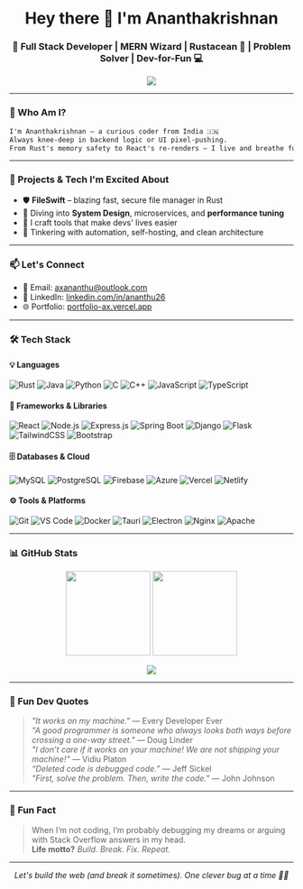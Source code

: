 <!-- README.md -->

<h1 align="center">Hey there 👋 I'm Ananthakrishnan</h1>
<h3 align="center">🚀 Full Stack Developer | MERN Wizard | Rustacean 🦀 | Problem Solver | Dev-for-Fun 💻</h3>

<p align="center">
  <img src="https://readme-typing-svg.herokuapp.com?font=Fira+Code&weight=500&size=22&pause=1000&center=true&vCenter=true&color=38B2AC&width=435&lines=I+write+code+that+writes+itself.;Passionate+about+clean%2C+efficient+systems.;Debugging+is+my+superpower.;Always+learning.+Always+building."/>
</p>

---

### 🌟 Who Am I?

```txt
I'm Ananthakrishnan — a curious coder from India 🇮🇳
Always knee-deep in backend logic or UI pixel-pushing.
From Rust's memory safety to React's re-renders — I live and breathe full stack dev.
```

---

### 🚀 Projects & Tech I'm Excited About
- 🛡️ **FileSwift** – blazing fast, secure file manager in Rust
- 🧠 Diving into **System Design**, microservices, and **performance tuning**
- 🧰 I craft tools that make devs' lives easier
- 🤖 Tinkering with automation, self-hosting, and clean architecture

---

### 📫 Let's Connect
- 📧 Email: [axananthu@outlook.com](mailto:axananthu@outlook.com)
- 💼 LinkedIn: [linkedin.com/in/ananthu26](https://linkedin.com/in/ananthu26)
- 🌐 Portfolio: [portfolio-ax.vercel.app](https://portfolio-ax.vercel.app)

---

### 🛠️ Tech Stack

#### 💡 Languages
![Rust](https://img.shields.io/badge/-Rust-black?style=flat&logo=rust)
![Java](https://img.shields.io/badge/-Java-orange?style=flat&logo=openjdk)
![Python](https://img.shields.io/badge/-Python-blue?style=flat&logo=python)
![C](https://img.shields.io/badge/-C-blue?style=flat&logo=c)
![C++](https://img.shields.io/badge/-C++-00599C?style=flat&logo=cplusplus)
![JavaScript](https://img.shields.io/badge/-JavaScript-yellow?style=flat&logo=javascript)
![TypeScript](https://img.shields.io/badge/-TypeScript-3178C6?style=flat&logo=typescript)

#### 🧩 Frameworks & Libraries
![React](https://img.shields.io/badge/-React-20232A?style=flat&logo=react)
![Node.js](https://img.shields.io/badge/-Node.js-339933?style=flat&logo=node.js)
![Express.js](https://img.shields.io/badge/-Express.js-black?style=flat&logo=express)
![Spring Boot](https://img.shields.io/badge/-Spring%20Boot-6DB33F?style=flat&logo=springboot)
![Django](https://img.shields.io/badge/-Django-092E20?style=flat&logo=django)
![Flask](https://img.shields.io/badge/-Flask-black?style=flat&logo=flask)
![TailwindCSS](https://img.shields.io/badge/-TailwindCSS-38B2AC?style=flat&logo=tailwind-css)
![Bootstrap](https://img.shields.io/badge/-Bootstrap-7952B3?style=flat&logo=bootstrap)

#### 🗄️ Databases & Cloud
![MySQL](https://img.shields.io/badge/-MySQL-4479A1?style=flat&logo=mysql)
![PostgreSQL](https://img.shields.io/badge/-PostgreSQL-4169E1?style=flat&logo=postgresql)
![Firebase](https://img.shields.io/badge/-Firebase-FFCA28?style=flat&logo=firebase)
![Azure](https://img.shields.io/badge/-Azure-0078D4?style=flat&logo=microsoftazure)
![Vercel](https://img.shields.io/badge/-Vercel-000000?style=flat&logo=vercel)
![Netlify](https://img.shields.io/badge/-Netlify-00C7B7?style=flat&logo=netlify)

#### ⚙️ Tools & Platforms
![Git](https://img.shields.io/badge/-Git-F05032?style=flat&logo=git)
![VS Code](https://img.shields.io/badge/-VS%20Code-007ACC?style=flat&logo=visual-studio-code)
![Docker](https://img.shields.io/badge/-Docker-2496ED?style=flat&logo=docker)
![Tauri](https://img.shields.io/badge/-Tauri-FFC131?style=flat&logo=tauri)
![Electron](https://img.shields.io/badge/-Electron-47848F?style=flat&logo=electron)
![Nginx](https://img.shields.io/badge/-Nginx-009639?style=flat&logo=nginx)
![Apache](https://img.shields.io/badge/-Apache-D22128?style=flat&logo=apache)

---

### 📊 GitHub Stats

<p align="center">
  <img src="https://github-readme-stats.vercel.app/api?username=ananthu26&show_icons=true&theme=github_dark" height="150" />
  <img src="https://github-readme-stats.vercel.app/api/top-langs/?username=ananthu26&layout=compact&theme=github_dark" height="150" />
</p>

<p align="center">
  <img src="https://github-profile-trophy.vercel.app/?username=ananthu26&theme=algolia&margin-w=15&row=1&no-frame=true" />
</p>

---

### 🧠 Fun Dev Quotes

> *"It works on my machine."* — Every Developer Ever  
> *"A good programmer is someone who always looks both ways before crossing a one-way street."* — Doug Linder  
> *"I don’t care if it works on your machine! We are not shipping your machine!"* — Vidiu Platon  
> *“Deleted code is debugged code.”* — Jeff Sickel  
> *"First, solve the problem. Then, write the code."* — John Johnson

---

### 🤝 Fun Fact

> When I’m not coding, I’m probably debugging my dreams or arguing with Stack Overflow answers in my head.  
> **Life motto?** *Build. Break. Fix. Repeat.*

---

<p align="center">
  <em>Let's build the web (and break it sometimes). One clever bug at a time 🐛🔥</em>
</p>
